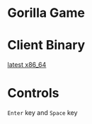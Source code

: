 # Gorilla Game

# Client Binary

[latest x86_64](./ggc_x86_64-2020_04_11)

# Controls

`Enter` key and `Space` key